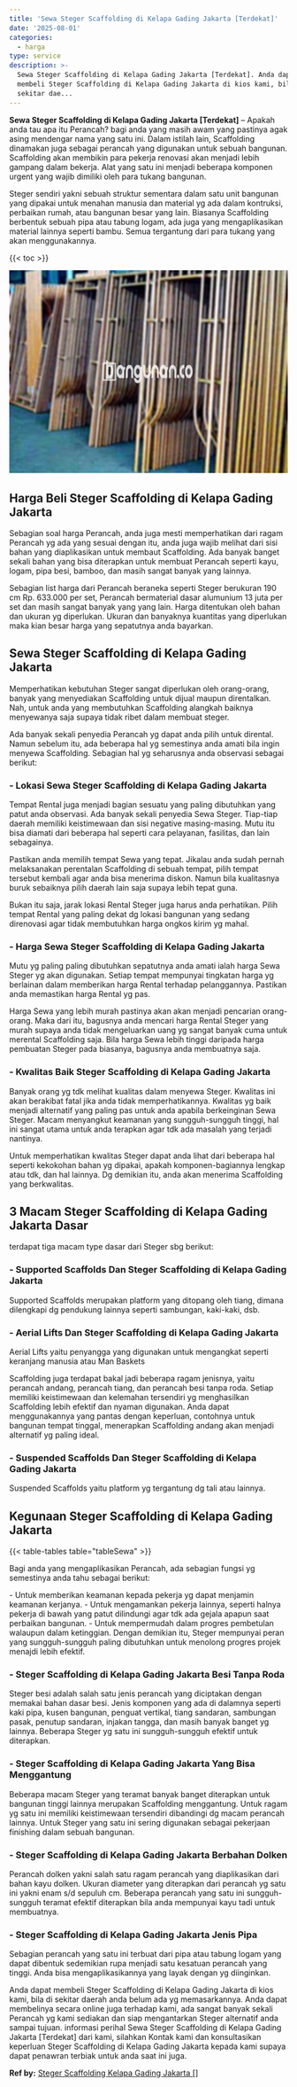 ```yaml
---
title: 'Sewa Steger Scaffolding di Kelapa Gading Jakarta [Terdekat]'
date: '2025-08-01'
categories:
  - harga
type: service
description: >-
  Sewa Steger Scaffolding di Kelapa Gading Jakarta [Terdekat]. Anda dapat
  membeli Steger Scaffolding di Kelapa Gading Jakarta di kios kami, bila di
  sekitar dae...
---
```


**Sewa Steger Scaffolding di Kelapa Gading Jakarta \[Terdekat\]** – Apakah anda tau apa itu Perancah? bagi anda yang masih awam yang pastinya agak asing mendengar nama yang satu ini. Dalam istilah lain, Scaffolding dinamakan juga sebagai perancah yang digunakan untuk sebuah bangunan. Scaffolding akan membikin para pekerja renovasi akan menjadi lebih gampang dalam bekerja. Alat yang satu ini menjadi beberapa komponen urgent yang wajib dimiliki oleh para tukang bangunan.

Steger sendiri yakni sebuah struktur sementara dalam satu unit bangunan yang dipakai untuk menahan manusia dan material yg ada dalam kontruksi, perbaikan rumah, atau bangunan besar yang lain. Biasanya Scaffolding berbentuk sebuah pipa atau tabung logam, ada juga yang mengaplikasikan material lainnya seperti bambu. Semua tergantung dari para tukang yang akan menggunakannya.

{{< toc >}}

![Sewa Steger Scaffolding di Kelapa Gading Jakarta [Terdekat]](/images/sewa-scaffolding-steger-14.png)

## Harga Beli Steger Scaffolding di Kelapa Gading Jakarta

Sebagian soal harga Perancah, anda juga mesti memperhatikan dari ragam Perancah yg ada yang sesuai dengan itu, anda juga wajib melihat dari sisi bahan yang diaplikasikan untuk membaut Scaffolding. Ada banyak banget sekali bahan yang bisa diterapkan untuk membuat Perancah seperti kayu, logam, pipa besi, bamboo, dan masih sangat banyak yang lainnya.

Sebagian list harga dari Perancah beraneka seperti Steger berukuran 190 cm Rp. 633.000 per set, Perancah bermaterial dasar alumunium 13 juta per set dan masih sangat banyak yang yang lain. Harga ditentukan oleh bahan dan ukuran yg diperlukan. Ukuran dan banyaknya kuantitas yang diperlukan maka kian besar harga yang sepatutnya anda bayarkan.

## Sewa Steger Scaffolding di Kelapa Gading Jakarta

Memperhatikan kebutuhan Steger sangat diperlukan oleh orang-orang, banyak yang menyediakan Scaffolding untuk dijual maupun direntalkan. Nah, untuk anda yang membutuhkan Scaffolding alangkah baiknya menyewanya saja supaya tidak ribet dalam membuat steger.

Ada banyak sekali penyedia Perancah yg dapat anda pilih untuk dirental. Namun sebelum itu, ada beberapa hal yg semestinya anda amati bila ingin menyewa Scaffolding. Sebagian hal yg seharusnya anda observasi sebagai berikut:

### \- Lokasi Sewa Steger Scaffolding di Kelapa Gading Jakarta

Tempat Rental juga menjadi bagian sesuatu yang paling dibutuhkan yang patut anda observasi. Ada banyak sekali penyedia Sewa Steger. Tiap-tiap daerah memiliki keistimewaan dan sisi negative masing-masing. Mutu itu bisa diamati dari beberapa hal seperti cara pelayanan, fasilitas, dan lain sebagainya.

Pastikan anda memilih tempat Sewa yang tepat. Jikalau anda sudah pernah melaksanakan perentalan Scaffolding di sebuah tempat, pilih tempat tersebut kembali agar anda bisa menerima diskon. Namun bila kualitasnya buruk sebaiknya pilih daerah lain saja supaya lebih tepat guna.

Bukan itu saja, jarak lokasi Rental Steger juga harus anda perhatikan. Pilih tempat Rental yang paling dekat dg lokasi bangunan yang sedang direnovasi agar tidak membutuhkan harga ongkos kirim yg mahal.

### \- Harga Sewa Steger Scaffolding di Kelapa Gading Jakarta

Mutu yg paling paling dibutuhkan sepatutnya anda amati ialah harga Sewa Steger yg akan digunakan. Setiap tempat mempunyai tingkatan harga yg berlainan dalam memberikan harga Rental terhadap pelanggannya. Pastikan anda memastikan harga Rental yg pas.

Harga Sewa yang lebih murah pastinya akan akan menjadi pencarian orang-orang. Maka dari itu, bagusnya anda mencari harga Rental Steger yang murah supaya anda tidak mengeluarkan uang yg sangat banyak cuma untuk merental Scaffolding saja. Bila harga Sewa lebih tinggi daripada harga pembuatan Steger pada biasanya, bagusnya anda membuatnya saja.

### \- Kwalitas Baik Steger Scaffolding di Kelapa Gading Jakarta

Banyak orang yg tdk melihat kualitas dalam menyewa Steger. Kwalitas ini akan berakibat fatal jika anda tidak memperhatikannya. Kwalitas yg baik menjadi alternatif yang paling pas untuk anda apabila berkeinginan Sewa Steger. Macam menyangkut keamanan yang sungguh-sungguh tinggi, hal ini sangat utama untuk anda terapkan agar tdk ada masalah yang terjadi nantinya.

Untuk memperhatikan kwalitas Steger dapat anda lihat dari beberapa hal seperti kekokohan bahan yg dipakai, apakah komponen-bagiannya lengkap atau tdk, dan hal lainnya. Dg demikian itu, anda akan menerima Scaffolding yang berkwalitas.

## 3 Macam Steger Scaffolding di Kelapa Gading Jakarta Dasar

terdapat tiga macam type dasar dari Steger sbg berikut:

### \- Supported Scaffolds Dan Steger Scaffolding di Kelapa Gading Jakarta

Supported Scaffolds merupakan platform yang ditopang oleh tiang, dimana dilengkapi dg pendukung lainnya seperti sambungan, kaki-kaki, dsb.

### \- Aerial Lifts Dan Steger Scaffolding di Kelapa Gading Jakarta

Aerial Lifts yaitu penyangga yang digunakan untuk mengangkat seperti keranjang manusia atau Man Baskets

Scaffolding juga terdapat bakal jadi beberapa ragam jenisnya, yaitu perancah andang, perancah tiang, dan perancah besi tanpa roda. Setiap memiliki keistimewaan dan kelemahan tersendiri yg menghasilkan Scaffolding lebih efektif dan nyaman digunakan. Anda dapat menggunakannya yang pantas dengan keperluan, contohnya untuk bangunan tempat tinggal, menerapkan Scaffolding andang akan menjadi alternatif yg paling ideal.

### \- Suspended Scaffolds Dan Steger Scaffolding di Kelapa Gading Jakarta

Suspended Scaffolds yaitu platform yg tergantung dg tali atau lainnya.

## Kegunaan Steger Scaffolding di Kelapa Gading Jakarta

{{< table-tables table="tableSewa" >}}

Bagi anda yang mengaplikasikan Perancah, ada sebagian fungsi yg semestinya anda tahu sebagai berikut:

\- Untuk memberikan keamanan kepada pekerja yg dapat menjamin keamanan kerjanya. - Untuk mengamankan pekerja lainnya, seperti halnya pekerja di bawah yang patut dilindungi agar tdk ada gejala apapun saat perbaikan bangunan. - Untuk mempermudah dalam progres pembetulan walaupun dalam ketinggian. Dengan demikian itu, Steger mempunyai peran yang sungguh-sungguh paling dibutuhkan untuk menolong progres projek menajdi lebih efektif.

### \- Steger Scaffolding di Kelapa Gading Jakarta Besi Tanpa Roda

Steger besi adalah salah satu jenis perancah yang diciptakan dengan memakai bahan dasar besi. Jenis komponen yang ada di dalamnya seperti kaki pipa, kusen bangunan, penguat vertikal, tiang sandaran, sambungan pasak, penutup sandaran, injakan tangga, dan masih banyak banget yg lainnya. Beberapa Steger yg satu ini sungguh-sungguh efektif untuk diterapkan.

### \- Steger Scaffolding di Kelapa Gading Jakarta Yang Bisa Menggantung

Beberapa macam Steger yang teramat banyak banget diterapkan untuk bangunan tinggi lainnya merupakan Scaffolding menggantung. Untuk ragam yg satu ini memiliki keistimewaan tersendiri dibandingi dg macam perancah lainnya. Untuk Steger yang satu ini sering digunakan sebagai pekerjaan finishing dalam sebuah bangunan.

### \- Steger Scaffolding di Kelapa Gading Jakarta Berbahan Dolken

Perancah dolken yakni salah satu ragam perancah yang diaplikasikan dari bahan kayu dolken. Ukuran diameter yang diterapkan dari perancah yg satu ini yakni enam s/d sepuluh cm. Beberapa perancah yang satu ini sungguh-sungguh teramat efektif diterapkan bila anda mempunyai kayu tadi untuk membuatnya.

### \- Steger Scaffolding di Kelapa Gading Jakarta Jenis Pipa

Sebagian perancah yang satu ini terbuat dari pipa atau tabung logam yang dapat dibentuk sedemikian rupa menjadi satu kesatuan perancah yang tinggi. Anda bisa mengaplikasikannya yang layak dengan yg diinginkan.

Anda dapat membeli Steger Scaffolding di Kelapa Gading Jakarta di kios kami, bila di sekitar daerah anda belum ada yg memasarkannya. Anda dapat membelinya secara online juga terhadap kami, ada sangat banyak sekali Perancah yg kami sediakan dan siap mengantarkan Steger alternatif anda sampai tujuan. informasi perihal Sewa Steger Scaffolding di Kelapa Gading Jakarta \[Terdekat\] dari kami, silahkan Kontak kami dan konsultasikan keperluan Steger Scaffolding di Kelapa Gading Jakarta kepada kami supaya dapat penawran terbiak untuk anda saat ini juga.

**Ref by:** [Steger Scaffolding Kelapa Gading Jakarta []](https://id.wikipedia.org/wiki/Steger)
